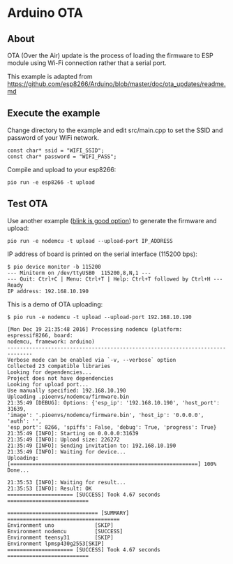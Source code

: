 
# Arduino OTA

## About

OTA (Over the Air) update is the process of loading the firmware to ESP module using Wi-Fi connection rather that a serial port. 

This example is adapted from https://github.com/esp8266/Arduino/blob/master/doc/ota_updates/readme.md

## Execute the example

Change directory to the example and edit src/main.cpp to set the SSID and password of your WiFi network.

    const char* ssid = "WIFI_SSID";                                                                                          
    const char* password = "WIFI_PASS";  

Compile and upload to your esp8266:

    pio run -e esp8266 -t upload

## Test OTA

Use another example ([blink is good option](https://github.com/platformio/platformio-examples/tree/develop/wiring-blink)) to generate the firmware and upload:

    pio run -e nodemcu -t upload --upload-port IP_ADDRESS

IP address of board is printed on the serial interface (115200 bps):

```
$ pio device monitor -b 115200
--- Miniterm on /dev/ttyUSB0  115200,8,N,1 ---
--- Quit: Ctrl+C | Menu: Ctrl+T | Help: Ctrl+T followed by Ctrl+H ---
Ready
IP address: 192.168.10.190
```

This is a demo of OTA uploading:

```
$ pio run -e nodemcu -t upload --upload-port 192.168.10.190

[Mon Dec 19 21:35:48 2016] Processing nodemcu (platform: espressif8266, board:
nodemcu, framework: arduino)
------------------------------------------------------------------------------
Verbose mode can be enabled via `-v, --verbose` option
Collected 23 compatible libraries
Looking for dependencies...
Project does not have dependencies
Looking for upload port...
Use manually specified: 192.168.10.190
Uploading .pioenvs/nodemcu/firmware.bin
21:35:49 [DEBUG]: Options: {'esp_ip': '192.168.10.190', 'host_port': 31639,
'image': '.pioenvs/nodemcu/firmware.bin', 'host_ip': '0.0.0.0', 'auth': '',
'esp_port': 8266, 'spiffs': False, 'debug': True, 'progress': True}
21:35:49 [INFO]: Starting on 0.0.0.0:31639
21:35:49 [INFO]: Upload size: 226272
21:35:49 [INFO]: Sending invitation to: 192.168.10.190
21:35:49 [INFO]: Waiting for device...
Uploading: [============================================================] 100%
Done...

21:35:53 [INFO]: Waiting for result...
21:35:53 [INFO]: Result: OK
===================== [SUCCESS] Took 4.67 seconds ==========================

============================= [SUMMARY] ====================================
Environment uno          	[SKIP]
Environment nodemcu      	[SUCCESS]
Environment teensy31     	[SKIP]
Environment lpmsp430g2553[SKIP]
===================== [SUCCESS] Took 4.67 seconds ==========================
```



